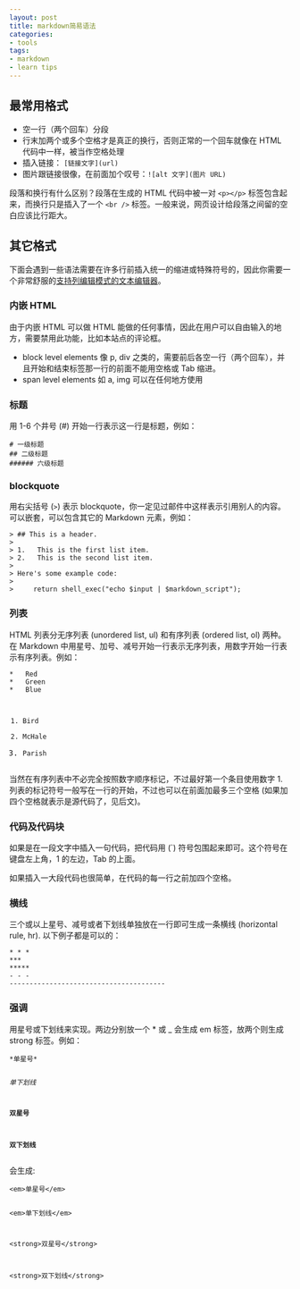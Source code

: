 ```yaml
---
layout: post
title: markdown简易语法
categories:
- tools
tags:
- markdown
- learn tips
---
```


<h2>最常用格式</h2>
<ul>
<li>空一行（两个回车）分段</li>
<li>行末加两个或多个空格才是真正的换行，否则正常的一个回车就像在 HTML 代码中一样，被当作空格处理</li>
<li>插入链接： <code>[链接文字](url)</code></li>
<li>图片跟链接很像，在前面加个叹号：<code>![alt 文字](图片 URL)</code></li>
</ul>
<p>段落和换行有什么区别？段落在生成的 HTML 代码中被一对 <code>&lt;p&gt;&lt;/p&gt;</code> 标签包含起来，而换行只是插入了一个 <code>&lt;br /&gt;</code> 标签。一般来说，网页设计给段落之间留的空白应该比行距大。</p>
<h2>其它格式</h2>
<p>下面会遇到一些语法需要在许多行前插入统一的缩进或特殊符号的，因此你需要一个非常舒服的<a href="http://qingbo.net/picky/509-column-editing.html">支持列编辑模式的文本编辑器</a>。</p>
<h3>内嵌 HTML</h3>
<p>由于内嵌 HTML 可以做 HTML 能做的任何事情，因此在用户可以自由输入的地方，需要禁用此功能，比如本站点的评论框。</p>
<ul>
<li>block level elements 像 p, div 之类的，需要前后各空一行（两个回车），并且开始和结束标签那一行的前面不能用空格或 Tab 缩进。</li>
<li>span level elements 如 a, img 可以在任何地方使用</li>
</ul>
<h3>标题</h3>
<p>用 1-6 个井号 (#) 开始一行表示这一行是标题，例如：</p>
<pre><code># 一级标题
## 二级标题
###### 六级标题
</code></pre>
<h3>blockquote</h3>
<p>用右尖括号 (<code>&gt;</code>) 表示 blockquote，你一定见过邮件中这样表示引用别人的内容。可以嵌套，可以包含其它的 Markdown 元素，例如：</p>
<pre><code>&gt; ## This is a header.
&gt;
&gt; 1.   This is the first list item.
&gt; 2.   This is the second list item.
&gt;
&gt; Here's some example code:
&gt;
&gt;     return shell_exec("echo $input | $markdown_script");
</code></pre>
<h3>列表</h3>
<p>HTML 列表分无序列表 (unordered list, ul) 和有序列表 (ordered list, ol) 两种。在 Markdown 中用星号、加号、减号开始一行表示无序列表，用数字开始一行表示有序列表。例如：</p>
<pre><code>*   Red
*   Green
*   Blue

1.  Bird
2.  McHale
3.  Parish
</code></pre>
<p>当然在有序列表中不必完全按照数字顺序标记，不过最好第一个条目使用数字 1. 列表的标记符号一般写在一行的开始，不过也可以在前面加最多三个空格 (如果加四个空格就表示是源代码了，见后文)。</p>
<h3>代码及代码块</h3>
<p>如果是在一段文字中插入一句代码，把代码用 (`) 符号包围起来即可。这个符号在键盘左上角，1 的左边，Tab 的上面。</p>
<p>如果插入一大段代码也很简单，在代码的每一行之前加四个空格。</p>
<h3>横线</h3>
<p>三个或以上星号、减号或者下划线单独放在一行即可生成一条横线 (horizontal rule, hr). 以下例子都是可以的：</p>
<pre><code>* * *
***
*****
- - -
---------------------------------------
</code></pre>
<h3>强调</h3>
<p>用星号或下划线来实现。两边分别放一个 * 或 _ 会生成 em 标签，放两个则生成 strong 标签。例如：</p>
<pre><code>*单星号*

_单下划线_

**双星号**

__双下划线__
</code></pre>
<p>会生成:</p>
<pre><code>&lt;em&gt;单星号&lt;/em&gt;

&lt;em&gt;单下划线&lt;/em&gt;

&lt;strong&gt;双星号&lt;/strong&gt;

&lt;strong&gt;双下划线&lt;/strong&gt;
</code></pre></div>